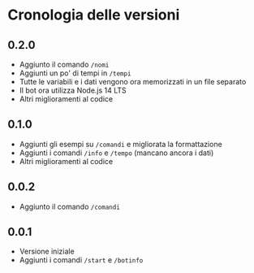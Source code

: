 # Cronologia delle versioni

## 0.2.0
- Aggiunto il comando `/nomi`
- Aggiunti un po' di tempi in `/tempi`
- Tutte le variabili e i dati vengono ora memorizzati in un file separato
- Il bot ora utilizza Node.js 14 LTS
- Altri miglioramenti al codice

## 0.1.0
- Aggiunti gli esempi su `/comandi` e migliorata la formattazione
- Aggiunti i comandi `/info` e `/tempo` (mancano ancora i dati)
- Altri miglioramenti al codice

## 0.0.2
- Aggiunto il comando `/comandi`

## 0.0.1
- Versione iniziale
- Aggiunti i comandi `/start` e `/botinfo`
